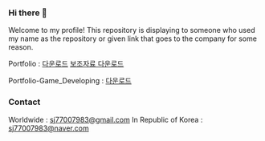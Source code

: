 ### Hi there 👋

<!--
**CiSJiK/CiSJiK** is a ✨ _special_ ✨ repository because its `README.md` (this file) appears on your GitHub profile.

Here are some ideas to get you started:

- 🔭 I’m currently working on ...
- 🌱 I’m currently learning ...
- 👯 I’m looking to collaborate on ...
- 🤔 I’m looking for help with ...
- 💬 Ask me about ...
- 📫 How to reach me: ...
- 😄 Pronouns: ...
- ⚡ Fun fact: ...
-->

Welcome to my profile!
This repository is displaying to someone who used my name as the repository or given link that goes to the company for some reason.

Portfolio : [다운로드](https://github.com/CiSJiK/CiSJiK/raw/main/2024%EB%85%84%EB%8F%84%20%ED%8F%AC%ED%8A%B8%ED%8F%B4%EB%A6%AC%EC%98%A4.pptx)
[보조자료 다운로드](https://github.com/CiSJiK/CiSJiK/raw/main/%ED%8F%AC%ED%8A%B8%ED%8F%B4%EB%A6%AC%EC%98%A4%20%EB%B3%B4%EC%A1%B0%EC%9E%90%EB%A3%8C.zip)

Portfolio-Game_Developing : [다운로드](https://github.com/CiSJiK/CiSJiK/raw/main/%EA%B2%8C%EC%9E%84%EB%B6%84%EC%95%BC%20%ED%8F%AC%ED%8A%B8%ED%8F%B4%EB%A6%AC%EC%98%A4.pptx)


### Contact

Worldwide : sj77007983@gmail.com
In Republic of Korea : sj77007983@naver.com
